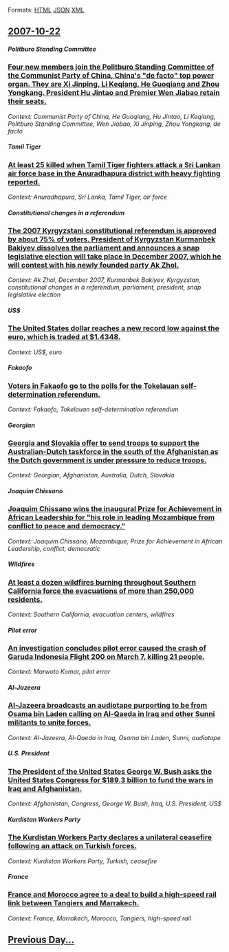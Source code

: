 
Formats: [HTML](2007/10/22/index.html)  [JSON](2007/10/22/index.json)  [XML](2007/10/22/index.xml)  

## [2007-10-22](/news/2007/10/22/index.md)

##### Politburo Standing Committee
### [ Four new members join the Politburo Standing Committee of the Communist Party of China, China's "de facto" top power organ. They are Xi Jinping, Li Keqiang, He Guoqiang and Zhou Yongkang. President Hu Jintao and Premier Wen Jiabao retain their seats. ](/news/2007/10/22/four-new-members-join-the-politburo-standing-committee-of-the-communist-party-of-china-china-s-de-facto-top-power-organ-they-are-xi-jin.md)
_Context: Communist Party of China, He Guoqiang, Hu Jintao, Li Keqiang, Politburo Standing Committee, Wen Jiabao, Xi Jinping, Zhou Yongkang, de facto_

##### Tamil Tiger
### [ At least 25 killed when Tamil Tiger fighters attack a Sri Lankan air force base in the Anuradhapura district with heavy fighting reported. ](/news/2007/10/22/at-least-25-killed-when-tamil-tiger-fighters-attack-a-sri-lankan-air-force-base-in-the-anuradhapura-district-with-heavy-fighting-reported.md)
_Context: Anuradhapura, Sri Lanka, Tamil Tiger, air force_

##### Constitutional changes in a referendum
### [ The 2007 Kyrgyzstani constitutional referendum is approved by about 75% of voters. President of Kyrgyzstan Kurmanbek Bakiyev dissolves the parliament and announces a snap legislative election will take place in December 2007, which he will contest with his newly founded party Ak Zhol. ](/news/2007/10/22/the-2007-kyrgyzstani-constitutional-referendum-is-approved-by-about-75-of-voters-president-of-kyrgyzstan-kurmanbek-bakiyev-dissolves-the.md)
_Context: Ak Zhol, December 2007, Kurmanbek Bakiyev, Kyrgyzstan, constitutional changes in a referendum, parliament, president, snap legislative election_

##### US$
### [ The United States dollar reaches a new record low against the euro, which is traded at $1.4348. ](/news/2007/10/22/the-united-states-dollar-reaches-a-new-record-low-against-the-euro-which-is-traded-at-1-4348.md)
_Context: US$, euro_

##### Fakaofo
### [ Voters in Fakaofo go to the polls for the Tokelauan self-determination referendum. ](/news/2007/10/22/voters-in-fakaofo-go-to-the-polls-for-the-tokelauan-self-determination-referendum.md)
_Context: Fakaofo, Tokelauan self-determination referendum_

#####  Georgian
### [ Georgia and Slovakia offer to send troops to support the Australian-Dutch taskforce in the south of the Afghanistan as the Dutch government is under pressure to reduce troops. ](/news/2007/10/22/georgia-and-slovakia-offer-to-send-troops-to-support-the-australian-dutch-taskforce-in-the-south-of-the-afghanistan-as-the-dutch-government.md)
_Context:  Georgian, Afghanistan, Australia, Dutch, Slovakia_

##### Joaquim Chissano
### [ Joaquim Chissano wins the inaugural Prize for Achievement in African Leadership for "his role in leading Mozambique from conflict to peace and democracy." ](/news/2007/10/22/joaquim-chissano-wins-the-inaugural-prize-for-achievement-in-african-leadership-for-his-role-in-leading-mozambique-from-conflict-to-peace.md)
_Context: Joaquim Chissano, Mozambique, Prize for Achievement in African Leadership, conflict, democratic_

##### Wildfires
### [ At least a dozen wildfires burning throughout Southern California force the evacuations of more than 250,000 residents. ](/news/2007/10/22/at-least-a-dozen-wildfires-burning-throughout-southern-california-force-the-evacuations-of-more-than-250-000-residents.md)
_Context: Southern California, evacuation centers, wildfires_

##### Pilot error
### [ An investigation concludes pilot error caused the crash of Garuda Indonesia Flight 200 on March 7, killing 21 people. ](/news/2007/10/22/an-investigation-concludes-pilot-error-caused-the-crash-of-garuda-indonesia-flight-200-on-march-7-killing-21-people.md)
_Context: Marwoto Komar, pilot error_

##### Al-Jazeera
### [ Al-Jazeera broadcasts an audiotape purporting to be from Osama bin Laden calling on Al-Qaeda in Iraq and other Sunni militants to unite forces. ](/news/2007/10/22/al-jazeera-broadcasts-an-audiotape-purporting-to-be-from-osama-bin-laden-calling-on-al-qaeda-in-iraq-and-other-sunni-militants-to-unite-for.md)
_Context: Al-Jazeera, Al-Qaeda in Iraq, Osama bin Laden, Sunni, audiotape_

##### U.S. President
### [ The President of the United States George W. Bush asks the United States Congress for $189.3 billion to fund the wars in Iraq and Afghanistan. ](/news/2007/10/22/the-president-of-the-united-states-george-w-bush-asks-the-united-states-congress-for-189-3-billion-to-fund-the-wars-in-iraq-and-afghanist.md)
_Context: Afghanistan, Congress, George W. Bush, Iraq, U.S. President, US$_

##### Kurdistan Workers Party
### [ The Kurdistan Workers Party declares a unilateral ceasefire following an attack on Turkish forces. ](/news/2007/10/22/the-kurdistan-workers-party-declares-a-unilateral-ceasefire-following-an-attack-on-turkish-forces.md)
_Context: Kurdistan Workers Party, Turkish, ceasefire_

##### France
### [ France and Morocco agree to a deal to build a high-speed rail link between Tangiers and Marrakech. ](/news/2007/10/22/france-and-morocco-agree-to-a-deal-to-build-a-high-speed-rail-link-between-tangiers-and-marrakech.md)
_Context: France, Marrakech, Morocco, Tangiers, high-speed rail_

## [Previous Day...](/news/2007/10/21/index.md)

